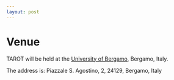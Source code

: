 ```yaml
---
layout: post
---
```

# Venue

TAROT will be held at the [University of Bergamo](https://www.unibg.it/), Bergamo, Italy.

The address is:
Piazzale S. Agostino, 2, 24129, Bergamo, Italy

 

